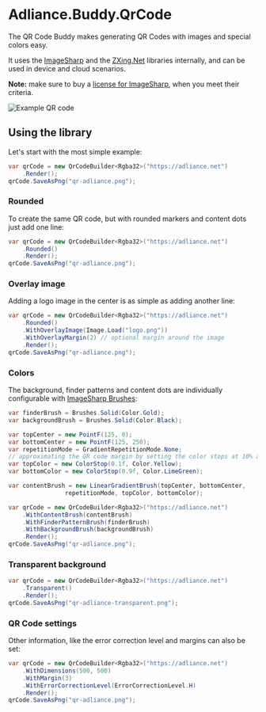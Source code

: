 # Adliance.Buddy.QrCode

The QR Code Buddy makes generating QR Codes with images and special colors easy.

It uses the [ImageSharp](https://sixlabors.com/products/imagesharp/) and the [ZXing.Net](https://github.com/micjahn/ZXing.Net/)
libraries internally, and can be used in device and cloud scenarios.

**Note:** make sure to buy a [license for ImageSharp](https://sixlabors.com/pricing/), when you meet their criteria.

![Example QR code](https://github.com/adliance/Buddy/blob/master/test/Adliance.Buddy.QrCode.Tests/GoldenImages/complex-adliance.png?raw=true)

## Using the library

Let's start with the most simple example:

```csharp
var qrCode = new QrCodeBuilder<Rgba32>("https://adliance.net")
    .Render();
qrCode.SaveAsPng("qr-adliance.png");
```

### Rounded

To create the same QR code, but with rounded markers and content dots just add one line:

```csharp
var qrCode = new QrCodeBuilder<Rgba32>("https://adliance.net")
    .Rounded()
    .Render();
qrCode.SaveAsPng("qr-adliance.png");
```

### Overlay image

Adding a logo image in the center is as simple as adding another line:

```csharp
var qrCode = new QrCodeBuilder<Rgba32>("https://adliance.net")
    .Rounded()
    .WithOverlayImage(Image.Load("logo.png"))
    .WithOverlayMargin(2) // optional margin around the image
    .Render();
qrCode.SaveAsPng("qr-adliance.png");
```

### Colors

The background, finder patterns and content dots are individually configurable with [ImageSharp Brushes](https://docs.sixlabors.com/api/ImageSharp.Drawing/SixLabors.ImageSharp.Drawing.Processing.Brushes.html):

```csharp
var finderBrush = Brushes.Solid(Color.Gold);
var backgroundBrush = Brushes.Solid(Color.Black);

var topCenter = new PointF(125, 0);
var bottomCenter = new PointF(125, 250);
var repetitionMode = GradientRepetitionMode.None;
// approximating the QR code margin by setting the color stops at 10% and 90%
var topColor = new ColorStop(0.1f, Color.Yellow);
var bottomColor = new ColorStop(0.9f, Color.LimeGreen);

var contentBrush = new LinearGradientBrush(topCenter, bottomCenter,
                repetitionMode, topColor, bottomColor);

var qrCode = new QrCodeBuilder<Rgba32>("https://adliance.net")
    .WithContentBrush(contentBrush)
    .WithFinderPatternBrush(finderBrush)
    .WithBackgroundBrush(backgroundBrush)
    .Render();
qrCode.SaveAsPng("qr-adliance.png");
```

### Transparent background

```csharp
var qrCode = new QrCodeBuilder<Rgba32>("https://adliance.net")
    .Transparent()
    .Render();
qrCode.SaveAsPng("qr-adliance-transparent.png");
```

### QR Code settings

Other information, like the error correction level and margins can also be set:

```csharp
var qrCode = new QrCodeBuilder<Rgba32>("https://adliance.net")
    .WithDimensions(500, 500)
    .WithMargin(3)
    .WithErrorCorrectionLevel(ErrorCorrectionLevel.H)
    .Render();
qrCode.SaveAsPng("qr-adliance.png");
```